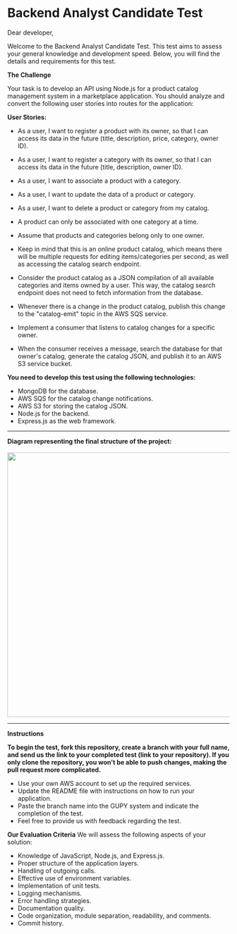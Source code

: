 
<h1>Backend Analyst Candidate Test</h1>
Dear developer,

Welcome to the Backend Analyst Candidate Test. This test aims to assess your general knowledge and development speed. Below, you will find the details and requirements for this test.


<strong>The Challenge</strong>

Your task is to develop an API using Node.js for a product catalog management system in a marketplace application. You should analyze and convert the following user stories into routes for the application:

<strong>User Stories:</strong>

- As a user, I want to register a product with its owner, so that I can access its data in the future (title, description, price, category, owner ID).
- As a user, I want to register a category with its owner, so that I can access its data in the future (title, description, owner ID).
- As a user, I want to associate a product with a category.
- As a user, I want to update the data of a product or category.
- As a user, I want to delete a product or category from my catalog.
- A product can only be associated with one category at a time.
- Assume that products and categories belong only to one owner.

- Keep in mind that this is an online product catalog, which means there will be multiple requests for editing items/categories per second, as well as accessing the catalog search endpoint.
- Consider the product catalog as a JSON compilation of all available categories and items owned by a user. This way, the catalog search endpoint does not need to fetch information from the database.
- Whenever there is a change in the product catalog, publish this change to the "catalog-emit" topic in the AWS SQS service.
- Implement a consumer that listens to catalog changes for a specific owner.
- When the consumer receives a message, search the database for that owner's catalog, generate the catalog JSON, and publish it to an AWS S3 service bucket.

<strong>You need to develop this test using the following technologies:</strong>

- MongoDB for the database.
- AWS SQS for the catalog change notifications.
- AWS S3 for storing the catalog JSON.
- Node.js for the backend.
- Express.js as the web framework.

<hr>
<strong>Diagram representing the final structure of the project:</strong> <br><br>
<img src="https://github.com/githubanotaai/new-test-backend-nodejs/assets/52219768/d3895486-79d7-40cd-ae87-fbd6d6e48bfa"width="8000" height="600">
<hr>

<strong>Instructions</strong>

<strong>To begin the test, fork this repository, create a branch with your full name, and send us the link to your completed test (link to your repository). If you only clone the repository, you won't be able to push changes, making the pull request more complicated.</strong>
- Use your own AWS account to set up the required services.
- Update the README file with instructions on how to run your application.
- Paste the branch name into the GUPY system and indicate the completion of the test.
- Feel free to provide us with feedback regarding the test.

<strong>Our Evaluation Criteria</strong>
We will assess the following aspects of your solution:

- Knowledge of JavaScript, Node.js, and Express.js.
- Proper structure of the application layers.
- Handling of outgoing calls.
- Effective use of environment variables.
- Implementation of unit tests.
- Logging mechanisms.
- Error handling strategies.
- Documentation quality.
- Code organization, module separation, readability, and comments.
- Commit history.
